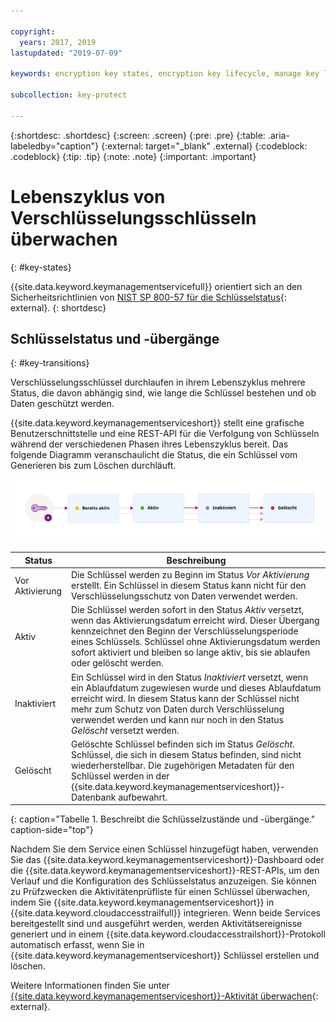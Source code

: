```yaml
---

copyright:
  years: 2017, 2019
lastupdated: "2019-07-09"

keywords: encryption key states, encryption key lifecycle, manage key lifecycle

subcollection: key-protect

---
```


{:shortdesc: .shortdesc}
{:screen: .screen}
{:pre: .pre}
{:table: .aria-labeledby="caption"}
{:external: target="_blank" .external}
{:codeblock: .codeblock}
{:tip: .tip}
{:note: .note}
{:important: .important}

# Lebenszyklus von Verschlüsselungsschlüsseln überwachen
{: #key-states}

{{site.data.keyword.keymanagementservicefull}} orientiert sich an den Sicherheitsrichtlinien von [NIST SP 800-57 für die Schlüsselstatus](https://www.nist.gov/publications/recommendation-key-management-part-1-general-0){: external}.
{: shortdesc}

## Schlüsselstatus und -übergänge
{: #key-transitions}

Verschlüsselungsschlüssel durchlaufen in ihrem Lebenszyklus mehrere Status, die davon abhängig sind, wie lange die Schlüssel bestehen und ob Daten geschützt werden. 

{{site.data.keyword.keymanagementserviceshort}} stellt eine grafische Benutzerschnittstelle und eine REST-API für die Verfolgung von Schlüsseln während der verschiedenen Phasen ihres Lebenszyklus bereit. Das folgende Diagramm veranschaulicht die Status, die ein Schlüssel vom Generieren bis zum Löschen durchläuft.

![Das Diagramm zeigt dieselben Komponenten, die auch in der folgenden Definitionstabelle beschrieben sind.](../images/key-states_min.svg)

| Status | Beschreibung |
| --- | --- |
| Vor Aktivierung | Die Schlüssel werden zu Beginn im Status _Vor Aktivierung_ erstellt. Ein Schlüssel in diesem Status kann nicht für den Verschlüsselungsschutz von Daten verwendet werden.|
| Aktiv | Die Schlüssel werden sofort in den Status _Aktiv_ versetzt, wenn das Aktivierungsdatum erreicht wird. Dieser Übergang kennzeichnet den Beginn der Verschlüsselungsperiode eines Schlüssels. Schlüssel ohne Aktivierungsdatum werden sofort aktiviert und bleiben so lange aktiv, bis sie ablaufen oder gelöscht werden. |
| Inaktiviert | Ein Schlüssel wird in den Status _Inaktiviert_ versetzt, wenn ein Ablaufdatum zugewiesen wurde und dieses Ablaufdatum erreicht wird. In diesem Status kann der Schlüssel nicht mehr zum Schutz von Daten durch Verschlüsselung verwendet werden und kann nur noch in den Status _Gelöscht_ versetzt werden.|
| Gelöscht | Gelöschte Schlüssel befinden sich im Status _Gelöscht_. Schlüssel, die sich in diesem Status befinden, sind nicht wiederherstellbar. Die zugehörigen Metadaten für den Schlüssel werden in der {{site.data.keyword.keymanagementserviceshort}}-Datenbank aufbewahrt. |
{: caption="Tabelle 1. Beschreibt die Schlüsselzustände und -übergänge." caption-side="top"}

Nachdem Sie dem Service einen Schlüssel hinzugefügt haben, verwenden Sie das {{site.data.keyword.keymanagementserviceshort}}-Dashboard oder die {{site.data.keyword.keymanagementserviceshort}}-REST-APIs, um den Verlauf und die Konfiguration des Schlüsselstatus anzuzeigen. Sie können zu Prüfzwecken die Aktivitätenprüfliste für einen Schlüssel überwachen, indem Sie {{site.data.keyword.keymanagementserviceshort}} in {{site.data.keyword.cloudaccesstrailfull}} integrieren. Wenn beide Services bereitgestellt sind und ausgeführt werden, werden Aktivitätsereignisse generiert und in einem {{site.data.keyword.cloudaccesstrailshort}}-Protokoll automatisch erfasst, wenn Sie in {{site.data.keyword.keymanagementserviceshort}} Schlüssel erstellen und löschen. 

Weitere Informationen finden Sie unter [{{site.data.keyword.keymanagementserviceshort}}-Aktivität überwachen](/docs/services/cloud-activity-tracker?topic=cloud-activity-tracker-kp){: external}.
